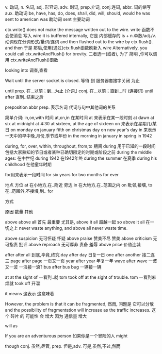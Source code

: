 v. 动词, n. 名词, adj. 形容词, adv. 副词, prep.介词, conj.连词, abbr. 词的缩写
aux. 助动词 be, have, has, do, does, shall, did, will, should, would
he was sent to american was 助动词 sent 主要动词




ctx.write() does not make the message written out to the wire.
write 函数不会使消息 写入 wire 
it is buffered internally,
它是 内部缓存的
is + n.单数/adj./v. 动词现在分词形式/量词/连词
and then flushed out to the wire by ctx.flush(). 
and then 于是 那后,使用(通过)ctx.flush函数刷新入 wire 
Alternatively, you could call ctx.writeAndFlush() for brevity.
二者选一(或者), 为了 简明 ,你可以调用 ctx.writeAndFlush()函数
 
looking into 调查,查看

Wait until the server socket is closed.
等待 到 服务器套接字关闭 为止

until
prep. 在…以前；到…为止 (介词,) 
conj. 在…以前；直到…时 (连接词)
until after 直到..结束之后

preposition abbr prep. 表示名词 代词与句中其他词的关系

简单介词: in,on,with
时间 at,on,in 在某时间
at 来表示在某一段时刻
at dawn
at six
at midnight
at 4:30
at sixteen, at the age of sixteen
on 来表示在星期几/某日
on monday
on january fifth
on christmas day
on new year's day
in 来表示一天中的早中晚,月份,季节或年份
in the morning
in january
in spring
in 1942

during, for, over, within, throughout, from,to 期间
during 用于已知的一段时间包括大家熟知的节日或者某种已确切限定的时期或阶段之前
during the middle ages: 在中世纪
during 1942 在1942年终 
during the summer 在夏季
during his childhood 在他童年时期
 
for用来表示一段时间
for six years
for two months
for ever

地点 方位
at 在小地方,在..附近 旁边
in 在大地方,在..范围之内
on 毗邻,接壤,
to 在..范围外,不接壤,到..
for

方式


原因
数量
其他

above
above all 首先 最重要 尤其是,
above it all 超越一起
so above it all 在一切之上
never waste anything, and above all never waste time.

above suspicion 无可怀疑 怀疑
above praise 赞美不尽 赞美
above criticism 无可指责 批评
above reproach 无可厚非 责备 羞辱
above price 价值连城

after
after all 到底,毕竟,终究
day after day 日复一日
one after another 接二连三
page after page 一页又一页
year after year 年复一年
wave after wave 一波又一波 一浪接一浪?
bus after bus bug 一辆接一辆

at
at the sight of 一看到..就
tom took off at the sight of trouble. tom 一看到麻烦就 took off 开溜

it means 这表示 这意味着

However, the problem is that it can be fragmented, 
然而, 问题是 它可以分散
and the possibility of fragmentation will increase as the traffic increases.
  这个 碎片 的 可能性 会 增大 因为 通信量 增大
  
will as  
 
If you are an adventurous person
如果你是一个冒险的人
might 

though conj. 虽然,尽管, prep. 但是,adv. 可是,虽然,不过,然而
